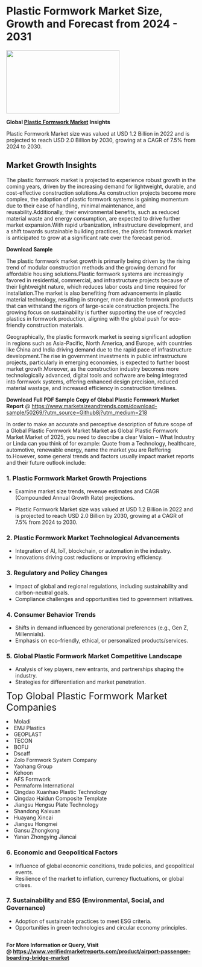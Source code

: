 <H1>Plastic Formwork Market Size, Growth and Forecast from 2024 - 2031</H1><img class="aligncenter size-medium wp-image-584254" src="https://thirdeyenews.in/wp-content/uploads/2024/09/Global-Market-Research-300x168.jpeg" alt="" width="300" height="168" /><p><strong>Global&nbsp;<a href="https://www.marketsizeandtrends.com/download-sample/50269/?utm_source=Github8j?utm_medium=218">Plastic Formwork Market</a> Insights</strong></p><p>Plastic Formwork Market size was valued at USD 1.2 Billion in 2022 and is projected to reach USD 2.0 Billion by 2030, growing at a CAGR of 7.5% from 2024 to 2030.</p><p><h2>Market Growth Insights</h2> <p>The plastic formwork market is projected to experience robust growth in the coming years, driven by the increasing demand for lightweight, durable, and cost-effective construction solutions.As construction projects become more complex, the adoption of plastic formwork systems is gaining momentum due to their ease of handling, minimal maintenance, and reusability.Additionally, their environmental benefits, such as reduced material waste and energy consumption, are expected to drive further market expansion.With rapid urbanization, infrastructure development, and a shift towards sustainable building practices, the plastic formwork market is anticipated to grow at a significant rate over the forecast period.</p> <p><strong>Download Sample</strong></p> <p>The plastic formwork market growth is primarily being driven by the rising trend of modular construction methods and the growing demand for affordable housing solutions.Plastic formwork systems are increasingly favored in residential, commercial, and infrastructure projects because of their lightweight nature, which reduces labor costs and time required for installation.The market is also benefiting from advancements in plastic material technology, resulting in stronger, more durable formwork products that can withstand the rigors of large-scale construction projects.The growing focus on sustainability is further supporting the use of recycled plastics in formwork production, aligning with the global push for eco-friendly construction materials.</p> <p>Geographically, the plastic formwork market is seeing significant adoption in regions such as Asia-Pacific, North America, and Europe, with countries like China and India driving demand due to the rapid pace of infrastructure development.The rise in government investments in public infrastructure projects, particularly in emerging economies, is expected to further boost market growth.Moreover, as the construction industry becomes more technologically advanced, digital tools and software are being integrated into formwork systems, offering enhanced design precision, reduced material wastage, and increased efficiency in construction timelines.</p> <p><span class=""><strong>Download Full PDF Sample Copy of Global Plastic Formwork Market Report</strong> @ <a href="https://www.marketsizeandtrends.com/download-sample/50269/?utm_source=Github8j?utm_medium=218" target="_blank">https://www.marketsizeandtrends.com/download-sample/50269/?utm_source=Github8j?utm_medium=218</a></span></p><p>In order to make an accurate and perceptive description of future scope of a Global&nbsp;Plastic Formwork Market Market as Global&nbsp;Plastic Formwork Market Market of 2025, you need to describe a clear Vision &ndash; What Industry or Linda can you think of for example: Quote from a Technology, healthcare, automotive, renewable energy, name the market you are Reffering to.However, some general trends and factors usually impact market reports and their future outlook include:</p><h3>1.&nbsp;<strong>Plastic Formwork Market Growth Projections</strong></h3><ul><li>Examine market size trends, revenue estimates and CAGR (Compounded Annual Growth Rate) projections.</li><li><p>Plastic Formwork Market size was valued at USD 1.2 Billion in 2022 and is projected to reach USD 2.0 Billion by 2030, growing at a CAGR of 7.5% from 2024 to 2030.</p></li></ul><h3>2.&nbsp;<strong>Plastic Formwork Market Technological Advancements</strong></h3><ul><li>Integration of AI, IoT, blockchain, or automation in the industry.</li><li>Innovations driving cost reductions or improving efficiency.</li></ul><h3>3.&nbsp;<strong>Regulatory and Policy Changes</strong></h3><ul><li>Impact of global and regional regulations, including sustainability and carbon-neutral goals.</li><li>Compliance challenges and opportunities tied to government initiatives.</li></ul><h3>4.&nbsp;<strong>Consumer Behavior Trends</strong></h3><ul><li>Shifts in demand influenced by generational preferences (e.g., Gen Z, Millennials).</li><li>Emphasis on eco-friendly, ethical, or personalized products/services.</li></ul><h3>5.&nbsp;<strong>Global Plastic Formwork Market Competitive Landscape</strong></h3><ul><li>Analysis of key players, new entrants, and partnerships shaping the industry.</li><li>Strategies for differentiation and market penetration.</li></ul><p data-pm-slice="1 1 []"><span style="color: inherit; font-family: inherit; font-size: 25px;">Top Global Plastic Formwork Market Companies</span></p><div class="" data-test-id=""><p><li>Moladi</li><li> EMJ Plastics</li><li> GEOPLAST</li><li> TECON</li><li> BOFU</li><li> Dscaff</li><li> Zolo Formwork System Company</li><li> Yaohang Group</li><li> Kehoon</li><li> AFS Formwork</li><li> Permaform International</li><li> Qingdao Xuanhao Plastic Technology</li><li> Qingdao Haidun Composite Template</li><li> Jiangsu Hengsu Plate Technology</li><li> Shandong Kaixuan</li><li> Huayang Xincai</li><li> Jiangsu Hongmei</li><li> Gansu Zhongkong</li><li> Yanan Zhongying Jiancai</li></p></div><h3>6.&nbsp;<strong>Economic and Geopolitical Factors</strong></h3><ul><li>Influence of global economic conditions, trade policies, and geopolitical events.</li><li>Resilience of the market to inflation, currency fluctuations, or global crises.</li></ul><h3>7.&nbsp;<strong>Sustainability and ESG (Environmental, Social, and Governance)</strong></h3><ul><li>Adoption of sustainable practices to meet ESG criteria.</li><li>Opportunities in green technologies and circular economy principles.</li></ul><h2><strong style="font-size: 14px;">For More Information or Query, Visit @&nbsp;</strong><a style="background-color: #ffffff; font-size: 14px;" href="https://www.marketsizeandtrends.com/report/plastic-formwork-market/" target="_blank">https://www.verifiedmarketreports.com/product/airport-passenger-boarding-bridge-market</a></h2>